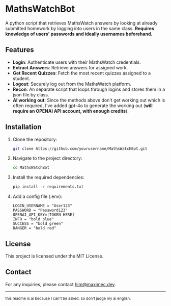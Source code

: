 # MathsWatchBot

A python script that retrieves MathsWatch answers by looking at already submitted homework by logging into users in the same class. **Requires knowledge of users' passwords and ideally usernames beforehand.**

## Features

- **Login**: Authenticate users with their MathsWatch credentials.
- **Extract Answers**: Retrieve answers for assigned work.
- **Get Recent Quizzes**: Fetch the most recent quizzes assigned to a student.
- **Logout**: Securely log out from the MathsWatch platform.
- **Recon**: An separate script that loops through logins and stores them in a json file by class.
- **AI working out**: Since the methods above don't get working out which is often required, I've added gpt-4o to generate the  working out (**will require an OPENAI API account, with enough credits**).

## Installation

1. Clone the repository:

    ```sh
    git clone https://github.com/yourusername/MathsWatchBot.git
    ```

2. Navigate to the project directory:

    ```sh
    cd MathsWatchBot
    ```

3. Install the required dependencies:
    
    ```sh
    pip install -r requirements.txt
    ```

4. Add a config file (.env):

    ```env
    LOGIN_USERNAME = "User123"
    PASSWORD = "Password123"
    OPENAI_API_KEY=[TOKEN HERE]
    INFO = "bold blue"
    SUCCESS = "bold green"
    DANGER = "bold red"
    ```

## License

This project is licensed under the MIT License.

## Contact

For any inquiries, please contact <him@maximec.dev>.

---

<small>this readme is ai because I can't be asked. so don't judge my ai english.</small>
